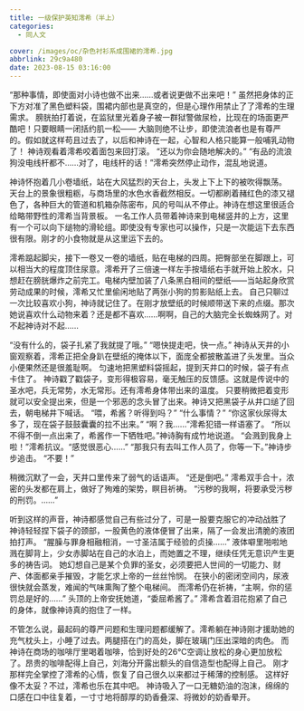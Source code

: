 ```yaml
---
title: 一级保护英知澪希（半上）
categories:
  - 同人文

cover: /images/oc/杂色衬衫系成围裙的澪希.jpg
abbrlink: 29c9a480
date: 2023-08-15 03:16:00
---
```

“那种事情，即使面对小诗也做不出来……或者说更做不出来吧！”
虽然把身体的正下方对准了黑色塑料袋，围裙内部也是真空的，但是心理作用禁止了了澪希的生理需求。
膀胱拍打着说，在监狱里光着身子被一群狱警做尿检，比现在的场面更严酷吧！只要眼睛一闭括约肌一松——
大脑则绝不让步，即使流浪者也是有尊严的。假如就这样苟且过去了，以后和神诗在一起，心智和人格只能算一般哺乳动物了！
神诗观看着澪希咬着面包来回打滚。
“还以为你会随地解决的。”
“有品的流浪狗没电线杆都不……对了，电线杆的话！”澪希突然停止动作，混乱地说道。

神诗怀抱着几小卷墙纸，站在大风猛烈的天台上，头发上下上下的被吹得飘荡。
天台上的景象很粗粝，与商场里的水色水香截然相反。一切都刷着赭红色的漆又褪色了，各种巨大的管道和机箱杂陈密布，风的号叫从不停止。神诗在想这里很适合给略带野性的澪希当背景板。
一名工作人员带着神诗来到电梯竖井的上方，这里有一个可以向下缒物的滑轮组。即使没有专家也可以操作，只是一次能运下去东西很有限。刚才的小食物就是从这里运下去的。

澪希踮起脚尖，接下一卷又一卷的墙纸，贴在电梯的四周。把臀部坐在脚跟上，可以相当大的程度顶住尿意。澪希开了三倍速一样左手按墙纸右手就开始上胶水，只想赶在膀胱爆炸之前完工。电梯内壁加装了八条黑白相间的壁纸——当站起身欣赏劳动成果的时候，澪希又忙里偷闲地贴了两张小狗的剪影贴纸上去。
自己只聊过一次比较喜欢小狗，神诗就记住了。在刚才放壁纸的时候顺带送下来的点缀。那次她说喜欢什么动物来着？还是都不喜欢……啊啊，自己的大脑完全长蜘蛛网了。对不起神诗对不起……

“没有什么的，袋子扎紧了我就提了哦。”
“嗯快提走吧，快一点。”
神诗从天井的小窗观察着，澪希正把全身趴在壁纸的掩体以下，面庞全都披散盖进了头发里。当众小便果然还是很羞耻啊。
匀速地把黑塑料袋摇起，提到天井口的时候，袋子有点卡住了。
神诗戳了戳袋子，变形得极容易，毫无触压的反馈感。这就是传说中的圣水吧，兵无常势，水无常形。还有澪希身体带出来的温度。
只要稍微把着变形就可以安全提出来，但是一个邪恶的念头冒了出来。神诗又把黑袋子从井口缒了回去，朝电梯井下喊话。
“喂，希酱？听得到吗？”
“什么事情？”
“你这家伙尿得太多了，现在袋子鼓鼓囊囊的拉不出来。”
“啊？我……”澪希犯错一样语塞了。
“所以不得不倒一点出来了，希酱作一下牺牲吧。”神诗胸有成竹地说道。
“会溅到我身上啦！”澪希抗议。“感觉很恶心……”
“那我只有去叫工作人员了，你等一下。”神诗步步追击。
“不要！”

稍微沉默了一会，天井口里传来了弱气的话语声。
“还是倒吧。”
澪希双手合十，浓密的头发都在肩上，做好了殉难的架势，瞑目祈祷。
“污秽的我啊，将要承受污秽的刑罚。……”

听到这样的声音，神诗都感觉自己有些过分了，可是一股要克服它的冲动战胜了
神诗轻轻捏下袋子的颈部，一股黄色的液体便冒了出来，隔了一会发出清脆的液团拍打声。
“腥臊与罪身相融相消，一寸圣洁属于经验的贞操……”
液体噼里啪啦地溅在脚背上，少女赤脚站在自己的水泊上，而她置之不理，继续任凭无意识产生更多的祷告词。
她幻想自己是某个负罪的圣女，必须要把人世间的一切能力、财产、体面都亲手摧毁，才能乞求上帝的一丝丝怜悯。
在狭小的密闭空间内，尿液很快就会蒸发，难闻的气味熏陶了整个电梯间。
而澪希仍在祈祷，“主啊，你的惩罚总是好的……”
头顶的上帝安抚她道，“委屈希酱了。”
澪希含着泪花抱紧了自己的身体，就像神诗真的抱住了一样。

不管怎么说，最起码的尊严问题和生理问题都缓解了。澪希躺在神诗刚才援助她的充气枕头上，小睡了过去。两腿搭在门的高处，脚在玻璃门压出深暗的肉色。
而神诗在商场的咖啡厅里喝着咖啡，恰到好处的26℃空调让放松的身心更加放松了。昂贵的咖啡配得上自己，刘海分开露出额头的自信造型也配得上自己。
刚才那样完全掌控了澪希的心情，恢复了自己很久以来都过于稀薄的控制感。
这样好像不太妥？不过，澪希也乐在其中吧。
神诗吸入了一口无糖奶油的泡沫，绵绵的口感在口中往复着，一寸寸地将醇厚的奶香叠深、将微妙的奶香晕开。